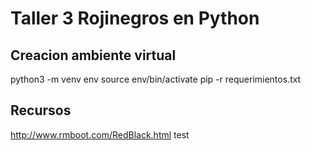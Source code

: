 # Taller 3 Rojinegros en Python

## Creacion ambiente virtual

python3 -m venv env
source env/bin/activate
pip -r requerimientos.txt

## Recursos

http://www.rmboot.com/RedBlack.html
test
